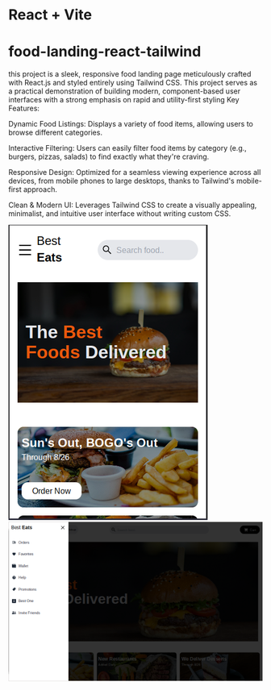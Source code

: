 
# React + Vite

# food-landing-react-tailwind
this project is a sleek, responsive food landing page meticulously crafted with React.js and styled entirely using Tailwind CSS. This project serves as a practical demonstration of building modern, component-based user interfaces with a strong emphasis on rapid and utility-first styling
Key Features:

Dynamic Food Listings: Displays a variety of food items, allowing users to browse different categories.

Interactive Filtering: Users can easily filter food items by category (e.g., burgers, pizzas, salads) to find exactly what they're craving.

Responsive Design: Optimized for a seamless viewing experience across all devices, from mobile phones to large desktops, thanks to Tailwind's mobile-first approach.

Clean & Modern UI: Leverages Tailwind CSS to create a visually appealing, minimalist, and intuitive user interface without writing custom CSS.

![image alt](https://github.com/NatiDogg/food-landing-react-tailwind/blob/main/Screenshot%202025-06-30%204.02.29%20PM.png?raw=true)
![image alt](https://github.com/NatiDogg/food-landing-react-tailwind/blob/main/Screenshot%202025-06-30%204.04.04%20PM.png?raw=true)
